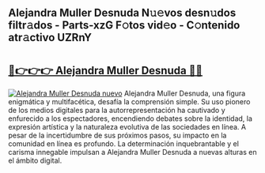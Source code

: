 ## Alejandra Muller Desnuda N𝚞𝚎vos desn𝚞dos filtr𝚊dos - Parts-xzG F𝚘tos vid𝚎o - C𝚘ntenido atr𝚊ctivo UZRnY

# <h2><a href="http://mb4b9y3.tromn.icu/?c=Alejandra+Muller+Desnuda">🔗👉👉👉 Alejandra Muller Desnuda 🔗🔗</a></h2>

[![Alejandra Muller Desnuda nuevo](https://i.imgur.com/pEAQMta.gif)](http://mb4b9y3.tromn.icu/?c=Alejandra+Muller+Desnuda)
Alejandra Muller Desnuda, una figura enigmática y multifacética, desafía la comprensión simple. Su uso pionero de los medios digitales para la autorrepresentación ha cautivado y enfurecido a los espectadores, encendiendo debates sobre la identidad, la expresión artística y la naturaleza evolutiva de las sociedades en línea. A pesar de la incertidumbre de sus próximos pasos, su impacto en la comunidad en línea es profundo. La determinación inquebrantable y el carisma innegable impulsan a Alejandra Muller Desnuda a nuevas alturas en el ámbito digital.
